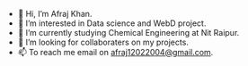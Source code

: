 - 👋 Hi, I’m Afraj Khan.
- 👀 I’m interested in Data science and WebD project.
- 🌱 I’m currently studying Chemical Engineering at Nit Raipur.
- 💞️ I’m looking for collaboraters on my projects.
- 📫 To reach me email on afraj12022004@gmail.com.

<!---
Afraj2004/Afraj2004 is a ✨ special ✨ repository because its `README.md` (this file) appears on your GitHub profile.
You can click the Preview link to take a look at your changes.
--->
